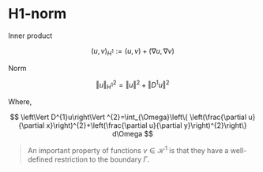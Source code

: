# H1-norm

Inner product

$$
\left(u,v\right)_{H^{1}}:=\left(u,v\right)+\left(\nabla u,\nabla v\right)
$$

Norm

$$
\left\Vert u\right\Vert _{H^{1}}^{2}=\left\Vert u\right\Vert ^{2}+\left\Vert D^{1}u\right\Vert ^{2}
$$

Where,

$$
\left\Vert D^{1}u\right\Vert ^{2}=\int_{\Omega}\left\{ \left(\frac{\partial u}{\partial x}\right)^{2}+\left(\frac{\partial u}{\partial y}\right)^{2}\right\} d\Omega
$$

> An important property of functions $v \in \mathcal{H}^1$ is that they have a well-defined restriction to the boundary $\Gamma$.
